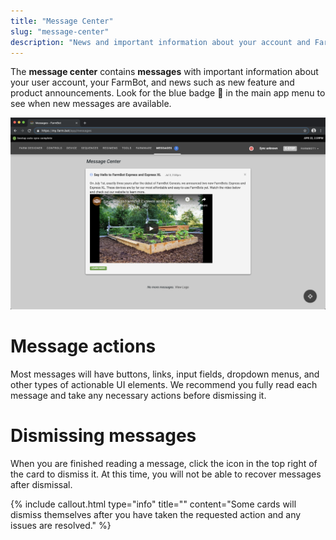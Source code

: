 ```yaml
---
title: "Message Center"
slug: "message-center"
description: "News and important information about your account and FarmBot"
---
```


The **message center** contains **messages** with important information about your user account, your FarmBot, and news such as new feature and product announcements. Look for the blue badge :large_blue_circle: in the main app menu to see when new messages are available.

![Message Center.png](_images/Message_Center.png)

# Message actions
Most messages will have buttons, links, input fields, dropdown menus, and other types of actionable UI elements. We recommend you fully read each message and take any necessary actions before dismissing it.

# Dismissing messages
When you are finished reading a message, click the <i class='fa fa-times'></i> icon in the top right of the card to dismiss it. At this time, you will not be able to recover messages after dismissal.

{%
include callout.html
type="info"
title=""
content="Some cards will dismiss themselves after you have taken the requested action and any issues are resolved."
%}

